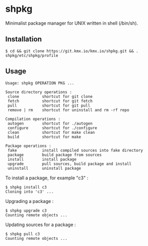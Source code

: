 # shpkg

Minimalist package manager for UNIX written in shell (/bin/sh).

## Installation

```
$ cd && git clone https://git.kmx.io/kmx.io/shpkg.git && . shpkg/etc/shpkg/profile
```


## Usage

```
Usage: shpkg OPERATION PKG ...

Source directory operations :
 clone          shortcut for git clone
 fetch          shortcut for git fetch
 pull           shortcut for git pull
 remove | rm    shortcut for uninstall and rm -rf repo

Compilation operations :
 autogen        shortcut for ./autogen
 configure      shortcut for ./configure
 clean          shortcut for make clean
 build          shortcut for make

Package operations :
 fake           install compiled sources into fake directory
 package        build package from sources
 install        install package
 upgrade        pull sources, build package and install
 uninstall      uninstall package
```

To install a package, for example "c3" :
```
$ shpkg install c3
Cloning into 'c3' ...
```

Upgrading a package :
```
$ shpkg upgrade c3
Counting remote objects ...
```

Updating sources for a package :
```
$ shpkg pull c3
Counting remote objects ...
```
